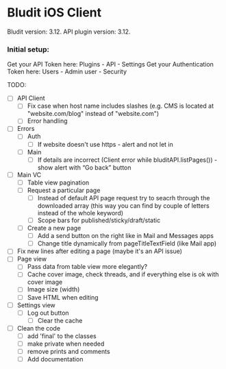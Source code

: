 #  Bludit iOS Client

Bludit version: 3.12. 
API plugin version: 3.12.

### Initial setup:
Get your API Token here:
Plugins - API - Settings
Get your Authentication Token here:
Users - Admin user - Security

TODO:
- [ ] API Client
    - [ ] Fix case when host name includes slashes (e.g. CMS is located at "website.com/blog" instead of "website.com")
    - [ ] Error handling
- [ ] Errors
    - [ ] Auth
        - [ ] If website doesn't use https - alert and not let in
    - [ ] Main
        - [ ] If details are incorrect (Client error while bluditAPI.listPages()) - show alert with “Go back” button
- [ ] Main VC
    - [ ] Table view pagination
    - [ ] Request a particular page
        - [ ] Instead of default API page request try to seacrh through the downloaded array (this way you can find by couple of letters instead of the whole keyword)  
        - [ ] Scope bars for published/sticky/draft/static
    - [ ] Create a new page
        - [ ] Add a send button on the right like in Mail and Messages apps
        - [ ] Change title dynamically from pageTitleTextField (like Mail app)
- [ ] Fix new lines after editing a page (maybe it's an API issue)
- [ ] Page view
    - [ ] Pass data from table view more elegantly?
    - [ ] Cache cover image, check threads, and if everything else is ok with cover image
    - [ ] Image size (width)
    - [ ] Save HTML when editing
- [ ] Settings view
    - [ ] Log out button
        - [ ] Clear the cache
- [ ] Clean the code
    - [ ] add 'final' to the classes
    - [ ] make private when needed
    - [ ] remove prints and comments
    - [ ] Add documentation
